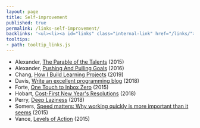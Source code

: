 ```yaml
---
layout: page
title: Self-improvement
published: true
permalink: /links-self-improvement/
backlinks: '<ul><li><a id="links" class="internal-link" href="/links/">Links</a></li></ul>'
tooltips: 
- path: tooltip_links.js
---
```


* Alexander, [The Parable of the Talents](https://slatestarcodex.com/2015/01/31/the-parable-of-the-talents/) (2015)
* Alexander, [Pushing And Pulling Goals](https://slatestarcodex.com/2016/07/18/pushing-and-pulling-goals/) (2016)
* Chang, [How I Build Learning Projects](https://medium.com/@rchang/how-i-build-learning-projects-part-i-54dbaad68961) (2019)
* Davis, [Write an excellent programming blog](https://emptysqua.re/blog/write-an-excellent-programming-blog/) (2018)
* Forte, [One Touch to Inbox Zero](https://fortelabs.co/blog/one-touch-to-inbox-zero/) (2015)
* Hobart, [Cost-First New Year's Resolutions](https://medium.com/@byrnehobart/cost-first-new-years-resolutions-6bb30393201d) (2018)
* Perry, [Deep Laziness](https://www.ribbonfarm.com/2018/04/06/deep-laziness/) (2018)
* Somers, [Speed matters: Why working quickly is more important than it seems](https://jsomers.net/blog/speed-matters) (2015)
* Vance, [Levels of Action](https://www.lesswrong.com/posts/guDcrPqLsnhEjrPZj/levels-of-action) (2015)
